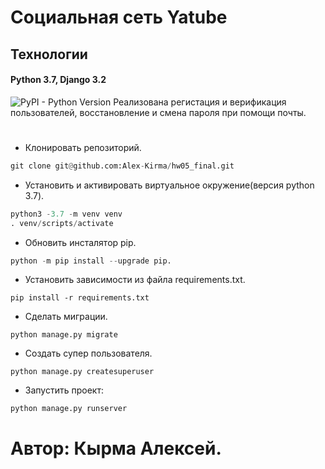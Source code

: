 # Социальная сеть Yatube
## Технологии
#### Python 3.7, Django 3.2 
![PyPI - Python Version](https://img.shields.io/pypi/pyversions/p?color=brightgreen)
Реализована регистация и верификация пользователей, восстановление и смена пароля при помощи почты.
### 
# 

+ Клонировать репозиторий.
```python
git clone git@github.com:Alex-Kirma/hw05_final.git
```
+ Установить и активировать виртуальное окружение(версия python 3.7).
```python
python3 -3.7 -m venv venv
. venv/scripts/activate
```
+ Обновить инсталятор pip.
```python
python -m pip install --upgrade pip.
```
+ Установить зависимости из файла requirements.txt.
```
pip install -r requirements.txt
```
+ Сделать миграции.
```
python manage.py migrate
```
+ Создать супер пользователя.
```
python manage.py createsuperuser
```
+ Запустить проект:
```
python manage.py runserver
```
# Автор: Кырма Алексей.

